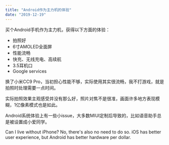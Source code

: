 ```yaml
---
title: "Android作为主力机的体验"
date: "2019-12-19"
---
```


买个Android手机作为主力机，获得以下方面的体验：

- 拍照好
- 6寸AMOLED全面屏
- 性能流畅
- 快充、无线充电、高续航
- 3.5耳机口
- Google services

换了小米CC9 Pro，当初担心性能不够，实际使用其实很流畅，我不打游戏，就是拍照时处理需要一点时间。

实际拍照效果主观感受并没有那么好，照片对焦不是很准，画面许多地方表现模糊，1亿像素模式也是如此。

Android系统体验上有一些小issue，大多数MIUI定制后导致的，比如语音助手总是被设置成小爱同学。

Can I live without iPhone? No, there's also no need to do so. iOS has better user experience, but Android has better hardware per dollar.
